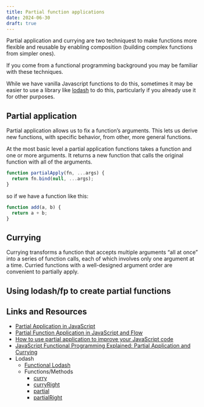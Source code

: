 ```yaml
---
title: Partial function applications
date: 2024-06-30
draft: true
---
```


Partial application and currying are two techniquest to make functions more flexible and reusable by enabling composition (building complex functions from simpler ones).

If you come from a functional programming background you may be familiar with these techniques.

While we have vanilla Javascript functions to do this, sometimes it may be easier to use a library like [lodash](https://lodash.com/) to do this, particularly if you already use it for other purposes.

## Partial application

Partial application allows us to fix a function’s arguments. This lets us derive new functions, with specific behavior, from other, more general functions.

At the most basic level a partial application functions takes a function and one or more arguments. It returns a new function that calls the original function with all of the arguments.

```js
function partialApply(fn, ...args) {
  return fn.bind(null, ...args);
}
```

so if we have a function like this:

```js
function add(a, b) {
  return a + b;
}
```

## Currying

Currying transforms a function that accepts multiple arguments “all at once” into a series of function calls, each of which involves only one argument at a time. Curried functions with a well-designed argument order are convenient to partially apply.

## Using lodash/fp to create partial functions

## Links and Resources

* [Partial Application in JavaScript](https://learn.microsoft.com/en-us/previous-versions/msdn10/gg575560(v=msdn.10))
* [Partial Function Application in JavaScript and Flow](https://medium.com/@jnkrtech/partial-function-application-in-javascript-and-flow-7f3ca87074fe)
* [How to use partial application to improve your JavaScript code](https://www.freecodecamp.org/news/how-to-use-partial-application-to-improve-your-javascript-code-5af9ad877833/)
* [JavaScript Functional Programming Explained: Partial Application and Currying](https://www.digitalocean.com/community/tutorials/javascript-functional-programming-explained-partial-application-and-currying)
* Lodash
  * [Functional Lodash](https://blog.klipse.tech/javascript/2020/11/26/lodash-fp.html)
  * Functions/Methods
    * [curry](https://lodash.com/docs/4.17.15#curry)
    * [curryRight](https://lodash.com/docs/4.17.15#curryRight)
    * [partial](https://lodash.com/docs/4.17.15#partial)
    * [partialRight](https://lodash.com/docs/4.17.15#partialRight)
